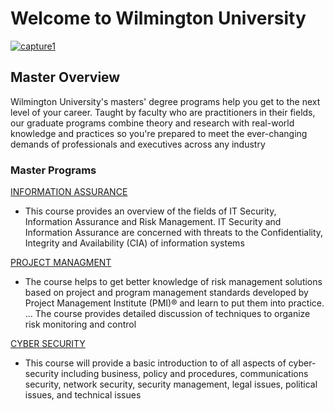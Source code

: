 # Welcome to Wilmington University

[![capture1](https://user-images.githubusercontent.com/44885441/48521130-2ff67780-e841-11e8-8efa-807518dbd66f.PNG)](https://www.youtube.com/watch?v=2YAptB1_6uQ "Click to watch AGILETEAM promotional video")

## Master Overview

Wilmington University's masters' degree programs help you get to the next level of your career. Taught by faculty who are practitioners in their fields, our graduate programs combine theory and research with real-world knowledge and practices so you're prepared to meet the ever-changing demands of professionals and executives across any industry
<br/>

### Master Programs

[INFORMATION ASSURANCE](Program-1.md)

- This course provides an overview of the fields of IT Security, Information Assurance and Risk Management. IT Security and Information Assurance are concerned with threats to the Confidentiality, Integrity and Availability (CIA) of information systems 

[PROJECT MANAGMENT](Program-2.md)

- The course helps to get better knowledge of risk management solutions based on project and program management standards developed by Project Management Institute (PMI)® and learn to put them into practice. ... The course provides detailed discussion of techniques to organize risk monitoring and control

[CYBER SECURITY](Program-3.md) 

- This course will provide a basic introduction to of all aspects of cyber-security including
business, policy and procedures, communications security, network security, security
management, legal issues, political issues, and technical issues
